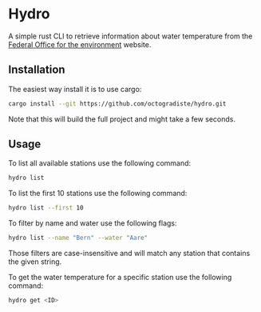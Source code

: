 # Hydro

A simple rust CLI to retrieve information about water temperature from the [Federal Office for the environment](https://www.hydrodaten.admin.ch/en/water-temperature-table.html) website.

## Installation

The easiest way install it is to use cargo:
```bash
cargo install --git https://github.com/octogradiste/hydro.git
```
Note that this will build the full project and might take a few seconds.

## Usage

To list all available stations use the following command:
```bash
hydro list
```

To list the first 10 stations use the following command:
```bash
hydro list --first 10
```

To filter by name and water use the following flags:
```bash
hydro list --name "Bern" --water "Aare"
```
Those filters are case-insensitive and will match any station that contains the given string.

To get the water temperature for a specific station use the following command:
```bash
hydro get <ID>
```
